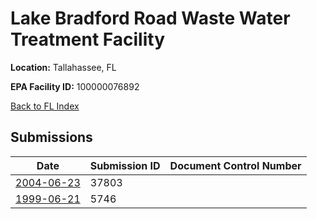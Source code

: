 # Lake Bradford Road Waste Water Treatment Facility

**Location:** Tallahassee, FL

**EPA Facility ID:** 100000076892

[Back to FL Index](../../index.md)

## Submissions

| Date | Submission ID | Document Control Number |
|------|--------------|-------------------------|
| [2004-06-23](submissions/37803.md) | 37803 |  |
| [1999-06-21](submissions/5746.md) | 5746 |  |
